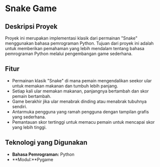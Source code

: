 # Snake Game

## Deskripsi Proyek

Proyek ini merupakan implementasi klasik dari permainan "Snake" menggunakan bahasa pemrograman Python. Tujuan dari proyek ini adalah untuk memberikan pemahaman yang lebih mendalam tentang bahasa pemrograman Python melalui pengembangan game sederhana.

## Fitur

- Permainan klasik "Snake" di mana pemain mengendalikan seekor ular untuk memakan makanan dan tumbuh lebih panjang.
- Setiap kali ular memakan makanan, panjangnya bertambah dan skor pemain bertambah.
- Game berakhir jika ular menabrak dinding atau menabrak tubuhnya sendiri.
- Antarmuka pengguna yang ramah pengguna dengan tampilan grafis yang sederhana.
- Pemantauan skor tertinggi untuk memacu pemain untuk mencapai skor yang lebih tinggi.

## Teknologi yang Digunakan

- **Bahasa Pemrograman:** Python
- **Modul:**Pygame
